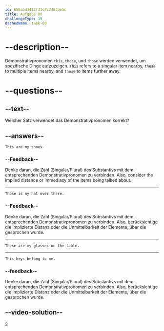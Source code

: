 ```yaml
---
id: 656abd3412f31c4c2483de5c
title: Aufgabe 80
challengeType: 19
dashedName: task-80
---
```


# --description--

Demonstrativpronomen `this`, `these`, und `those` werden verwendet, um spezifische Dinge aufzuzeigen. `This` refers to a singular item nearby, `these` to multiple items nearby, and `those` to items further away.

# --questions--

## --text--

Welcher Satz verwendet das Demonstrativpronomen korrekt?

## --answers--

`This are my shoes.`

### --Feedback--

Denke daran, die Zahl (Singular/Plural) des Substantivs mit dem entsprechenden Demonstrativpronomen zu verbinden. Also, consider the implied distance or immediacy of the items being talked about.

---

`Those is my hat over there.`

### --Feedback--

Denke daran, die Zahl (Singular/Plural) des Substantivs mit dem entsprechenden Demonstrativpronomen zu verbinden. Also, berücksichtige die implizierte Distanz oder die Unmittelbarkeit der Elemente, über die gesprochen wurde.

---

`These are my glasses on the table.`

---

`This keys belong to me.`

### --feedback--

Denke daran, die Zahl (Singular/Plural) des Substantivs mit dem entsprechenden Demonstrativpronomen zu verbinden. Also, berücksichtige die implizierte Distanz oder die Unmittelbarkeit der Elemente, über die gesprochen wurde.

## --video-solution--

3
